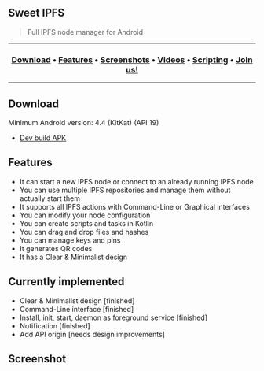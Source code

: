 ## Sweet IPFS
> Full IPFS node manager for Android

<hr>
<h3 align="center">
  <a href="#download">Download</a> •
  <a href="#features">Features</a> •
  <a href="#screenshots">Screenshots</a> •
  <a href="#videos">Videos</a> •
  <a href="#scripting">Scripting</a> •
  <a href="#join-us">Join us!</a>
</h3>
<hr>

## Download

Minimum Android version: 4.4 (KitKat) (API 19)

- [Dev build APK](https://github.com/RHazDev/Sweet-IPFS/raw/master/app/apk/sweetipfs-0.1-debug.apk)

## Features
- It can start a new IPFS node or connect to an already running IPFS node
- You can use multiple IPFS repositories and manage them without actually start them
- It supports all IPFS actions with Command-Line or Graphical interfaces
- You can modify your node configuration
- You can create scripts and tasks in Kotlin
- You can drag and drop files and hashes
- You can manage keys and pins
- It generates QR codes
- It has a Clear & Minimalist design

## Currently implemented
- Clear & Minimalist design [finished]
- Command-Line interface [finished]
- Install, init, start, daemon as foreground service [finished]
- Notification [finished]
- Add API origin [needs design improvements]

## Screenshot

